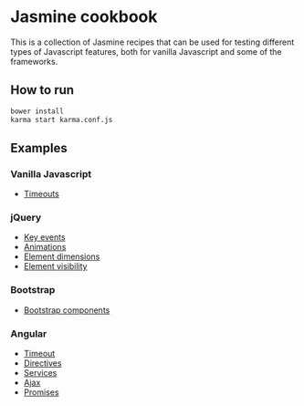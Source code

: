# Jasmine cookbook

This is a collection of Jasmine recipes that can be used for testing different types of Javascript features, both for
vanilla Javascript and some of the frameworks.

## How to run

```sh
bower install
karma start karma.conf.js
```

## Examples

### Vanilla Javascript

- [Timeouts](examples/vanilla/TimeoutSpec.js)

### jQuery

- [Key events](examples/jquery/KeyEventSpec.js)
- [Animations](examples/jquery/AnimationSpec.js)
- [Element dimensions](examples/jquery/DimensionSpec.js)
- [Element visibility](examples/jquery/VisibleSelectorSpec.js)

### Bootstrap

- [Bootstrap components](examples/bootstrap/DropdownSpec.js)

### Angular

- [Timeout](examples/angular/TimeoutSpec.js)
- [Directives](examples/angular/DirectiveSpec.js)
- [Services](examples/angular/ServiceSpec.js)
- [Ajax](examples/angular/HttpSpec.js)
- [Promises](examples/angular/PromiseSpec.js)